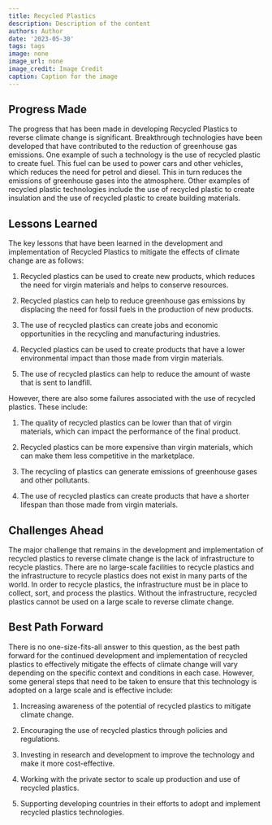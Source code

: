 ```yaml
---
title: Recycled Plastics
description: Description of the content
authors: Author
date: '2023-05-30'
tags: tags
image: none
image_url: none
image_credit: Image Credit
caption: Caption for the image
---
```


## Progress Made

The progress that has been made in developing Recycled Plastics to reverse climate change is significant. Breakthrough technologies have been developed that have contributed to the reduction of greenhouse gas emissions. One example of such a technology is the use of recycled plastic to create fuel. This fuel can be used to power cars and other vehicles, which reduces the need for petrol and diesel. This in turn reduces the emissions of greenhouse gases into the atmosphere. Other examples of recycled plastic technologies include the use of recycled plastic to create insulation and the use of recycled plastic to create building materials.

## Lessons Learned

The key lessons that have been learned in the development and implementation of Recycled Plastics to mitigate the effects of climate change are as follows:

1. Recycled plastics can be used to create new products, which reduces the need for virgin materials and helps to conserve resources.

2. Recycled plastics can help to reduce greenhouse gas emissions by displacing the need for fossil fuels in the production of new products.

3. The use of recycled plastics can create jobs and economic opportunities in the recycling and manufacturing industries.

4. Recycled plastics can be used to create products that have a lower environmental impact than those made from virgin materials.

5. The use of recycled plastics can help to reduce the amount of waste that is sent to landfill.

However, there are also some failures associated with the use of recycled plastics. These include:

1. The quality of recycled plastics can be lower than that of virgin materials, which can impact the performance of the final product.

2. Recycled plastics can be more expensive than virgin materials, which can make them less competitive in the marketplace.

3. The recycling of plastics can generate emissions of greenhouse gases and other pollutants.

4. The use of recycled plastics can create products that have a shorter lifespan than those made from virgin materials.

## Challenges Ahead

The major challenge that remains in the development and implementation of recycled plastics to reverse climate change is the lack of infrastructure to recycle plastics. There are no large-scale facilities to recycle plastics and the infrastructure to recycle plastics does not exist in many parts of the world. In order to recycle plastics, the infrastructure must be in place to collect, sort, and process the plastics. Without the infrastructure, recycled plastics cannot be used on a large scale to reverse climate change.

## Best Path Forward

There is no one-size-fits-all answer to this question, as the best path forward for the continued development and implementation of recycled plastics to effectively mitigate the effects of climate change will vary depending on the specific context and conditions in each case. However, some general steps that need to be taken to ensure that this technology is adopted on a large scale and is effective include:

1. Increasing awareness of the potential of recycled plastics to mitigate climate change.

2. Encouraging the use of recycled plastics through policies and regulations.

3. Investing in research and development to improve the technology and make it more cost-effective.

4. Working with the private sector to scale up production and use of recycled plastics.

5. Supporting developing countries in their efforts to adopt and implement recycled plastics technologies.
